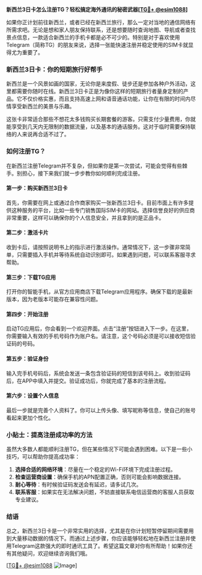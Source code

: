 **新西兰3日卡怎么注册TG？轻松搞定海外通讯的秘密武器[[TG💪+ @esim1088](https://t.me/s/esim1088)]**

如果你正计划前往新西兰，或者已经在新西兰旅行，那么一定对当地的通信网络有所需求吧。无论是想和家人朋友保持联系，还是想要随时查询地图、导航或者查找景点信息，一款适合新西兰的手机卡都是必不可少的。特别是对于喜欢使用Telegram（简称TG）的朋友来说，选择一张能快速注册并稳定使用的SIM卡就显得尤为重要了。

### 新西兰3日卡：你的短期旅行好帮手

新西兰是一个风景如画的国家，无论你是来度假、徒步还是参加各种户外活动，这里都需要你随时在线。新西兰3日卡正是为像你这样的短期旅行者量身定制的产品。它不仅价格实惠，而且支持高速上网和语音通话功能，让你在有限的时间内尽情享受新西兰的美景与乐趣。

这张卡非常适合那些不想花太多钱购买长期套餐的游客。只需支付少量费用，你就能享受到几天内无限制的数据流量，以及基本的通话服务。这对于临时需要保持联络的人来说再合适不过了。

### 如何注册TG？

在新西兰注册Telegram并不复杂，但如果你是第一次尝试，可能会觉得有些棘手。别担心，接下来我们就一步步教你如何顺利完成注册。

#### 第一步：购买新西兰3日卡

首先，你需要在网上或通过合作商家购买一张新西兰3日卡。目前市面上有许多提供这种服务的平台，比如一些专门销售国际SIM卡的网站。选择信誉良好的供应商非常重要，这样可以确保你的个人信息安全，并且拿到的是正品卡。

#### 第二步：激活卡片

收到卡后，请按照说明书上的指示进行激活操作。通常情况下，这一步骤非常简单，只需要插入手机并等待系统自动识别即可。如果遇到问题，可以联系客服寻求帮助。

#### 第三步：下载TG应用

打开你的智能手机，从官方应用商店下载Telegram应用程序。确保下载的是最新版本，因为老版本可能存在兼容性问题。

#### 第四步：开始注册

启动TG应用后，你会看到一个欢迎界面。点击“注册”按钮进入下一步。在这里，你需要输入有效的手机号码作为账户名。请注意，这个号码必须是可以接收短信验证码的号码。

#### 第五步：验证身份

输入完手机号码后，系统会发送一条包含验证码的短信到该号码上。收到验证码后，在APP中填入并提交。验证成功后，你就完成了基本的注册流程。

#### 第六步：设置个人信息

最后一步就是完善个人资料了。你可以上传头像、填写昵称等信息，使自己的账号看起来更加个性化。

### 小贴士：提高注册成功率的方法

虽然大多数人都能顺利注册TG，但在某些情况下可能会遇到困难。以下是一些小技巧，可以帮助你提高成功率：

1. **选择合适的网络环境**：尽量在一个稳定的Wi-Fi环境下完成注册过程。
2. **检查运营商设置**：确保手机的APN配置正确，否则可能会影响数据连接。
3. **耐心等待**：有时候验证码发送会有延迟，请多试几次。
4. **联系客服**：如果实在无法解决问题，不妨直接联系电信运营商的客服人员获取专业建议。

### 结语

总之，新西兰3日卡是一个非常实用的选择，尤其是在你计划短暂停留期间需要用到大量移动数据的情况下。而通过上述步骤，你应该能够轻松地在新西兰注册并使用Telegram这款强大的即时通讯工具了。希望这篇文章对你有所帮助！如果你还有其他疑问，欢迎继续咨询我们哦。

[[TG💪+ @esim1088](https://t.me/s/esim1088) ![Image](https://i.postimg.cc/4NQfJmqS/Snipaste-2025-05-13-00-14-12.png)]